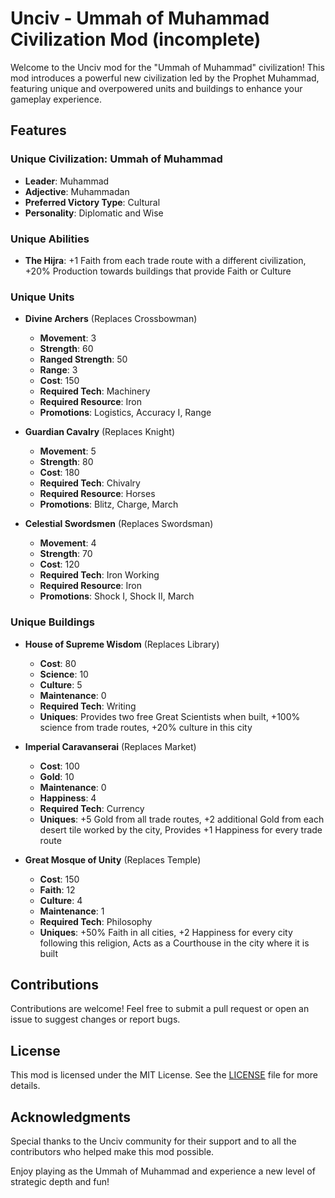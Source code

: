 # Unciv - Ummah of Muhammad Civilization Mod (incomplete)

Welcome to the Unciv mod for the "Ummah of Muhammad" civilization! This mod introduces a powerful new civilization led by the Prophet Muhammad, featuring unique and overpowered units and buildings to enhance your gameplay experience.

## Features

### Unique Civilization: Ummah of Muhammad
- **Leader**: Muhammad
- **Adjective**: Muhammadan
- **Preferred Victory Type**: Cultural
- **Personality**: Diplomatic and Wise

### Unique Abilities
- **The Hijra**: +1 Faith from each trade route with a different civilization, +20% Production towards buildings that provide Faith or Culture

### Unique Units
- **Divine Archers** (Replaces Crossbowman)
  - **Movement**: 3
  - **Strength**: 60
  - **Ranged Strength**: 50
  - **Range**: 3
  - **Cost**: 150
  - **Required Tech**: Machinery
  - **Required Resource**: Iron
  - **Promotions**: Logistics, Accuracy I, Range

- **Guardian Cavalry** (Replaces Knight)
  - **Movement**: 5
  - **Strength**: 80
  - **Cost**: 180
  - **Required Tech**: Chivalry
  - **Required Resource**: Horses
  - **Promotions**: Blitz, Charge, March

- **Celestial Swordsmen** (Replaces Swordsman)
  - **Movement**: 4
  - **Strength**: 70
  - **Cost**: 120
  - **Required Tech**: Iron Working
  - **Required Resource**: Iron
  - **Promotions**: Shock I, Shock II, March

### Unique Buildings
- **House of Supreme Wisdom** (Replaces Library)
  - **Cost**: 80
  - **Science**: 10
  - **Culture**: 5
  - **Maintenance**: 0
  - **Required Tech**: Writing
  - **Uniques**: Provides two free Great Scientists when built, +100% science from trade routes, +20% culture in this city

- **Imperial Caravanserai** (Replaces Market)
  - **Cost**: 100
  - **Gold**: 10
  - **Maintenance**: 0
  - **Happiness**: 4
  - **Required Tech**: Currency
  - **Uniques**: +5 Gold from all trade routes, +2 additional Gold from each desert tile worked by the city, Provides +1 Happiness for every trade route

- **Great Mosque of Unity** (Replaces Temple)
  - **Cost**: 150
  - **Faith**: 12
  - **Culture**: 4
  - **Maintenance**: 1
  - **Required Tech**: Philosophy
  - **Uniques**: +50% Faith in all cities, +2 Happiness for every city following this religion, Acts as a Courthouse in the city where it is built

## Contributions

Contributions are welcome! Feel free to submit a pull request or open an issue to suggest changes or report bugs.

## License

This mod is licensed under the MIT License. See the [LICENSE](LICENSE) file for more details.

## Acknowledgments

Special thanks to the Unciv community for their support and to all the contributors who helped make this mod possible.

Enjoy playing as the Ummah of Muhammad and experience a new level of strategic depth and fun!
